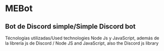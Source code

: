 # MEBot
Bot de Discord simple/Simple Discord bot
----------------------------------------------------------
Técnologías utilizadas/Used technologies
Node Js y JavaScript, además de la librería js de Discord
/
Node JS and JavaScript, also the Discord js library
